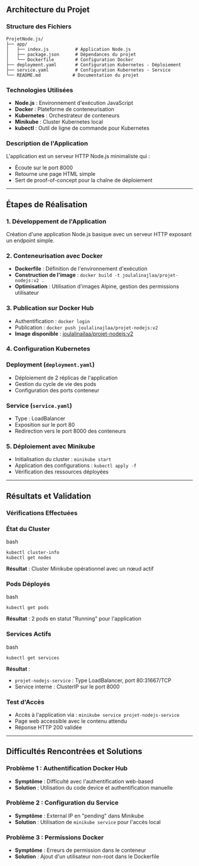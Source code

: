 ## **Architecture du Projet**

### **Structure des Fichiers**

```
ProjetNode.js/
├── app/
│   ├── index.js          # Application Node.js
│   ├── package.json      # Dépendances du projet
│   └── Dockerfile        # Configuration Docker
├── deployment.yaml       # Configuration Kubernetes - Déploiement
├── service.yaml          # Configuration Kubernetes - Service
└── README.md            # Documentation du projet
```

### **Technologies Utilisées**

- **Node.js** : Environnement d'exécution JavaScript
- **Docker** : Plateforme de conteneurisation
- **Kubernetes** : Orchestrateur de conteneurs
- **Minikube** : Cluster Kubernetes local
- **kubectl** : Outil de ligne de commande pour Kubernetes

### **Description de l'Application**

L'application est un serveur HTTP Node.js minimaliste qui :

- Écoute sur le port 8000
- Retourne une page HTML simple
- Sert de proof-of-concept pour la chaîne de déploiement

---

## **Étapes de Réalisation**

### **1. Développement de l'Application**

Création d'une application Node.js basique avec un serveur HTTP exposant un endpoint simple.

### **2. Conteneurisation avec Docker**

- **Dockerfile** : Définition de l'environnement d'exécution
- **Construction de l'image** : `docker build -t joulalinajlaa/projet-nodejs:v2 .`
- **Optimisation** : Utilisation d'images Alpine, gestion des permissions utilisateur

### **3. Publication sur Docker Hub**

- Authentification : `docker login`
- Publication : `docker push joulalinajlaa/projet-nodejs:v2`
- **Image disponible** : [joulalinajlaa/projet-nodejs:v2](https://hub.docker.com/)

### **4. Configuration Kubernetes**

### **Deployment (`deployment.yaml`)**

- Déploiement de 2 réplicas de l'application
- Gestion du cycle de vie des pods
- Configuration des ports conteneur

### **Service (`service.yaml`)**

- Type : LoadBalancer
- Exposition sur le port 80
- Redirection vers le port 8000 des conteneurs

### **5. Déploiement avec Minikube**

- Initialisation du cluster : `minikube start`
- Application des configurations : `kubectl apply -f`
- Vérification des ressources déployées

---

## **Résultats et Validation**

### **Vérifications Effectuées**

### **État du Cluster**

bash

```
kubectl cluster-info
kubectl get nodes
```

**Résultat** : Cluster Minikube opérationnel avec un nœud actif

### **Pods Déployés**

bash

```
kubectl get pods
```

**Résultat** : 2 pods en statut "Running" pour l'application

### **Services Actifs**

bash

```
kubectl get services
```

**Résultat** :

- `projet-nodejs-service` : Type LoadBalancer, port 80:31667/TCP
- Service interne : ClusterIP sur le port 8000

### **Test d'Accès**

- Accès à l'application via : `minikube service projet-nodejs-service`
- Page web accessible avec le contenu attendu
- Réponse HTTP 200 validée

---

## **Difficultés Rencontrées et Solutions**

### **Problème 1 : Authentification Docker Hub**

- **Symptôme** : Difficulté avec l'authentification web-based
- **Solution** : Utilisation du code device et authentification manuelle

### **Problème 2 : Configuration du Service**

- **Symptôme** : External IP en "pending" dans Minikube
- **Solution** : Utilisation de `minikube service` pour l'accès local

### **Problème 3 : Permissions Docker**

- **Symptôme** : Erreurs de permission dans le conteneur
- **Solution** : Ajout d'un utilisateur non-root dans le Dockerfile
